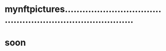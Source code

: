 # mynftpictures.............................................................................
# soon
